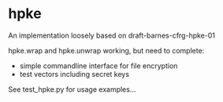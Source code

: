 # hpke

An implementation loosely based on draft-barnes-cfrg-hpke-01

hpke.wrap and hpke.unwrap working, but need to complete:
 - simple commandline interface for file encryption
 - test vectors including secret keys
 
 
 See test_hpke.py for usage examples...


